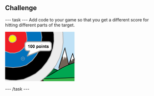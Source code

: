 ## Challenge

--- task ---
Add code to your game so that you get a different score for hitting different parts of the target.


![cross hair on the blue part of the target with the phrase 100 points](images/archery-challenge.png)

--- /task ---